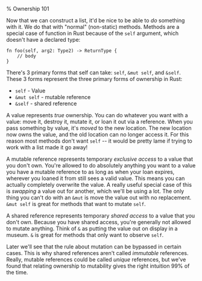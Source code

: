 % Ownership 101

Now that we can construct a list, it'd be nice to be able to *do* something
with it. We do that with "normal" (non-static) methods. Methods are a special
case of function in Rust because of  the `self` argument, which doesn't have
a declared type:

```rust,ignore
fn foo(self, arg2: Type2) -> ReturnType {
    // body
}
```

There's 3 primary forms that self can take: `self`, `&mut self`, and `&self`.
These 3 forms represent the three primary forms of ownership in Rust:

* `self` - Value
* `&mut self` - mutable reference
* `&self` - shared reference

A value represents *true* ownership. You can do whatever you want with a value:
move it, destroy it, mutate it, or loan it out via a reference. When you pass
something by value, it's *moved* to the new location. The new location now
owns the value, and the old location can no longer access it. For this reason
most methods don't want `self` -- it would be pretty lame if trying to work with
a list made it go away!

A mutable reference represents temporary *exclusive access* to a value that you
don't own. You're allowed to do absolutely anything you want to a value you
have a mutable reference to as long as when your loan expires, wherever you
loaned it from still sees a valid value. This means you can actually completely
overwrite the value. A really useful special case of this is *swapping* a value
out for another, which we'll be using a lot. The only thing you can't do with an
`&mut` is move the value out with no replacement. `&mut self` is great for
methods that want to mutate `self`.

A shared reference represents temporary *shared access* to a value that you
don't own. Because you have shared access, you're generally not allowed to
mutate anything. Think of `&` as putting the value out on display in a museum.
`&` is great for methods that only want to observe `self`.

Later we'll see that the rule about mutation can be bypassed in certain cases.
This is why shared references aren't called *immutable* references. Really,
mutable references could be called *unique* references, but we've found that
relating ownership to mutability gives the right intuition 99% of the time.

